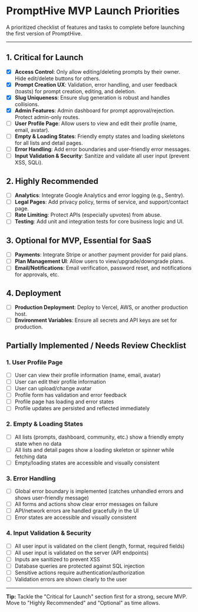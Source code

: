 # PromptHive MVP Launch Priorities

A prioritized checklist of features and tasks to complete before launching the first version of PromptHive.

---

## 1. Critical for Launch
- [x] **Access Control**: Only allow editing/deleting prompts by their owner. Hide edit/delete buttons for others.
- [x] **Prompt Creation UX**: Validation, error handling, and user feedback (toasts) for prompt creation, editing, and deletion.
- [x] **Slug Uniqueness**: Ensure slug generation is robust and handles collisions.
- [x] **Admin Features**: Admin dashboard for prompt approval/rejection. Protect admin-only routes.
- [ ] **User Profile Page**: Allow users to view and edit their profile (name, email, avatar).
- [ ] **Empty & Loading States**: Friendly empty states and loading skeletons for all lists and detail pages.
- [ ] **Error Handling**: Add error boundaries and user-friendly error messages.
- [ ] **Input Validation & Security**: Sanitize and validate all user input (prevent XSS, SQLi).

## 2. Highly Recommended
- [ ] **Analytics**: Integrate Google Analytics and error logging (e.g., Sentry).
- [ ] **Legal Pages**: Add privacy policy, terms of service, and support/contact page.
- [ ] **Rate Limiting**: Protect APIs (especially upvotes) from abuse.
- [ ] **Testing**: Add unit and integration tests for core business logic and UI.

## 3. Optional for MVP, Essential for SaaS
- [ ] **Payments**: Integrate Stripe or another payment provider for paid plans.
- [ ] **Plan Management UI**: Allow users to view/upgrade/downgrade plans.
- [ ] **Email/Notifications**: Email verification, password reset, and notifications for approvals, etc.

## 4. Deployment
- [ ] **Production Deployment**: Deploy to Vercel, AWS, or another production host.
- [ ] **Environment Variables**: Ensure all secrets and API keys are set for production.

## Partially Implemented / Needs Review Checklist

### 1. User Profile Page
- [ ] User can view their profile information (name, email, avatar)
- [ ] User can edit their profile information
- [ ] User can upload/change avatar
- [ ] Profile form has validation and error feedback
- [ ] Profile page has loading and error states
- [ ] Profile updates are persisted and reflected immediately

### 2. Empty & Loading States
- [ ] All lists (prompts, dashboard, community, etc.) show a friendly empty state when no data
- [ ] All lists and detail pages show a loading skeleton or spinner while fetching data
- [ ] Empty/loading states are accessible and visually consistent

### 3. Error Handling
- [ ] Global error boundary is implemented (catches unhandled errors and shows user-friendly message)
- [ ] All forms and actions show clear error messages on failure
- [ ] API/network errors are handled gracefully in the UI
- [ ] Error states are accessible and visually consistent

### 4. Input Validation & Security
- [ ] All user input is validated on the client (length, format, required fields)
- [ ] All user input is validated on the server (API endpoints)
- [ ] Inputs are sanitized to prevent XSS
- [ ] Database queries are protected against SQL injection
- [ ] Sensitive actions require authentication/authorization
- [ ] Validation errors are shown clearly to the user

---

**Tip:** Tackle the "Critical for Launch" section first for a strong, secure MVP. Move to "Highly Recommended" and "Optional" as time allows. 